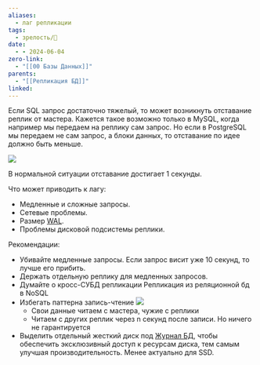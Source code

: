 ```yaml
---
aliases:
  - лаг репликации
tags:
  - зрелость/🌱
date:
  - - 2024-06-04
zero-link:
  - "[[00 Базы Данных]]"
parents:
  - "[[Репликация БД]]"
linked:
---
```


Если SQL запрос достаточно тяжелый, то может возникнуть отставание реплик от мастера. Кажется такое возможно только в MySQL, когда например мы передаем на реплику сам запрос. Но если в PostgreSQL мы передаем не сам запрос, а блоки данных, то отставание по идее должно быть меньше.

![](Pasted%20image%2020240219184314.png)

В нормальной ситуации отставание достигает 1 секунды.

Что может приводить к лагу:
- Медленные и сложные запросы.
- Сетевые проблемы.
- Размер [WAL](Write-Ahead%20Log.md).
- Проблемы дисковой подсистемы реплики.

Рекомендации:
- Убивайте медленные запросы. Если запрос висит уже 10 секунд, то лучше его прибить.
- Держать отдельную реплику для медленных запросов.
- Думайте о кросс-СУБД репликации Репликация из реляционной бд в NoSQL
- Избегать паттерна запись-чтение ![](Pasted%20image%2020240607211343.png)
	- Свои данные читаем с мастера, чужие с реплики
	- Читаем с других реплик через n секунд после записи. Но ничего не гарантируется
- Выделить отдельный жесткий диск под [Журнал БД](Журнал%20БД.md), чтобы обеспечить эксклюзивный доступ к ресурсам диска, тем самым улучшая производительность. Менее актуально для SSD.